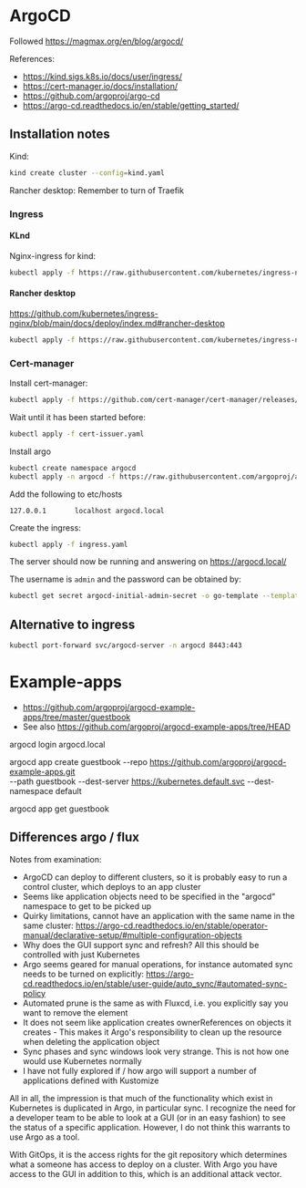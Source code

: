 # ArgoCD

Followed https://magmax.org/en/blog/argocd/

References:
- https://kind.sigs.k8s.io/docs/user/ingress/
- https://cert-manager.io/docs/installation/
- https://github.com/argoproj/argo-cd
- https://argo-cd.readthedocs.io/en/stable/getting_started/

## Installation notes 

Kind:
```bash
kind create cluster --config=kind.yaml
````

Rancher desktop: Remember to turn of Traefik

### Ingress
#### KLnd
Nginx-ingress for kind:
```bash
kubectl apply -f https://raw.githubusercontent.com/kubernetes/ingress-nginx/main/deploy/static/provider/kind/deploy.yaml
```
#### Rancher desktop

https://github.com/kubernetes/ingress-nginx/blob/main/docs/deploy/index.md#rancher-desktop
```bash
kubectl apply -f https://raw.githubusercontent.com/kubernetes/ingress-nginx/controller-v1.9.5/deploy/static/provider/cloud/deploy.yaml
```

### Cert-manager

Install cert-manager:
```bash
kubectl apply -f https://github.com/cert-manager/cert-manager/releases/download/v1.13.3/cert-manager.yaml
```
Wait until it has been started before:
```bash
kubectl apply -f cert-issuer.yaml
``` 

Install argo
```bash
kubectl create namespace argocd
kubectl apply -n argocd -f https://raw.githubusercontent.com/argoproj/argo-cd/stable/manifests/install.yaml
```

Add the following to etc/hosts
```
127.0.0.1       localhost argocd.local
```

Create the ingress:

```bash
kubectl apply -f ingress.yaml
```

The server should now be running and answering on https://argocd.local/

The username is `admin` and the password can be obtained by:

```bash
kubectl get secret argocd-initial-admin-secret -o go-template --template="{{.data.password|base64decode}}"
```

## Alternative to ingress

```bash
kubectl port-forward svc/argocd-server -n argocd 8443:443
```

# Example-apps

- https://github.com/argoproj/argocd-example-apps/tree/master/guestbook
- See also https://github.com/argoproj/argocd-example-apps/tree/HEAD

argocd login argocd.local

argocd app create guestbook --repo https://github.com/argoproj/argocd-example-apps.git \
       --path guestbook --dest-server https://kubernetes.default.svc --dest-namespace default

argocd app get guestbook

## Differences argo / flux

Notes from examination:

- ArgoCD can deploy to different clusters, so it is probably easy to run a control cluster, which deploys to an app cluster
- Seems like application objects need to be specified in the "argocd" namespace to get to be picked up
- Quirky limitations, cannot have an application with the same name in the same cluster:
  https://argo-cd.readthedocs.io/en/stable/operator-manual/declarative-setup/#multiple-configuration-objects
- Why does the GUI support sync and refresh? All this should be	controlled with	just Kubernetes
- Argo seems geared for manual operations, for instance automated sync needs to be turned on explicitly:
  https://argo-cd.readthedocs.io/en/stable/user-guide/auto_sync/#automated-sync-policy
- Automated prune is the same as with Fluxcd, i.e. you explicitly say you want to remove the element
- It does not seem like application creates ownerReferences on objects it creates
       - This makes it Argo's responsibility to clean up the resource when deleting the application object
- Sync phases and sync windows look very strange. This is not how one would use Kubernetes normally
- I have not fully explored if / how argo will support a number of applications defined with Kustomize

All in all, the impression is that much of the functionality which exist in Kubernetes is duplicated in 
Argo, in particular sync. I recognize the need for a developer team to be able to look at a GUI (or in 
an easy fashion) to see the status of a specific application. However, I do not think this warrants to 
use Argo as a tool.

With GitOps, it is the access rights for the git repository which determines what a someone has 
access to deploy on a cluster. With Argo you have access to the GUI in addition to this, which 
is an additional attack vector.
